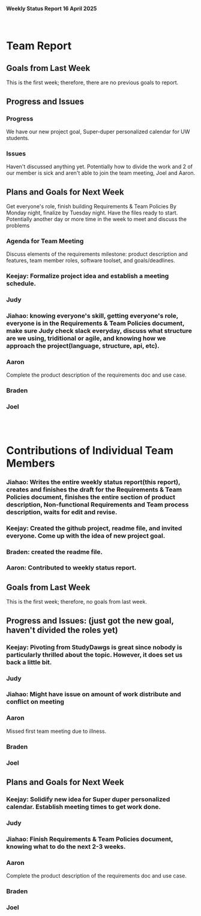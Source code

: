 #### Weekly Status Report 16 April 2025
<br/>

# Team Report

## Goals from Last Week
This is the first week; therefore, there are no previous goals to report.

## Progress and Issues

### Progress
We have our new project goal, Super-duper personalized calendar for UW students.

### Issues
Haven't discussed anything yet. Potentially how to divide the work and 2 of our member is sick and aren't able to join the team meeting, Joel and Aaron.

## Plans and Goals for Next Week
Get everyone's role, finish building Requirements & Team Policies By Monday night, finalize by Tuesday night. Have the files ready to start.
Potentially another day or more time in the week to meet and discuss the problems
### Agenda for Team Meeting
Discuss elements of the requirements milestone: product description and features, team member roles, software toolset, and goals/deadlines.
### Keejay: Formalize project idea and establish a meeting schedule.

### Judy

### Jiahao: knowing everyone's skill, getting everyone's role, everyone is in the Requirements & Team Policies document, make sure Judy check slack everyday, discuss what structure are we using, triditional or agile, and knowing how we approach the project(language, structure, api, etc).

### Aaron
Complete the product description of the requirements doc and use case.
### Braden

### Joel


<br></br>
# Contributions of Individual Team Members
### Jiahao: Writes the entire weekly status report(this report), creates and finishes the draft for the Requirements & Team Policies document, finishes the entire section of product description, Non-functional Requirements and Team process description, waits for edit and revise.
### Keejay: Created the github project, readme file, and invited everyone. Come up with the idea of new project goal.
### Braden: created the readme file.
### Aaron: Contributed to weekly status report.

## Goals from Last Week
This is the first week; therefore, no goals from last week.

## Progress and Issues: (just got the new goal, haven't divided the roles yet)

### Keejay: Pivoting from StudyDawgs is great since nobody is particularly thrilled about the topic. However, it does set us back a little bit.

### Judy

### Jiahao: Might have issue on amount of work distribute and conflict on meeting

### Aaron
Missed first team meeting due to illness.
### Braden

### Joel

## Plans and Goals for Next Week

### Keejay: Solidify new idea for Super duper personalized calendar. Establish meeting times to get work done.

### Judy

### Jiahao: Finish Requirements & Team Policies document, knowing what to do the next 2-3 weeks.

### Aaron
Complete the product description of the requirements doc and use case.
### Braden

### Joel
